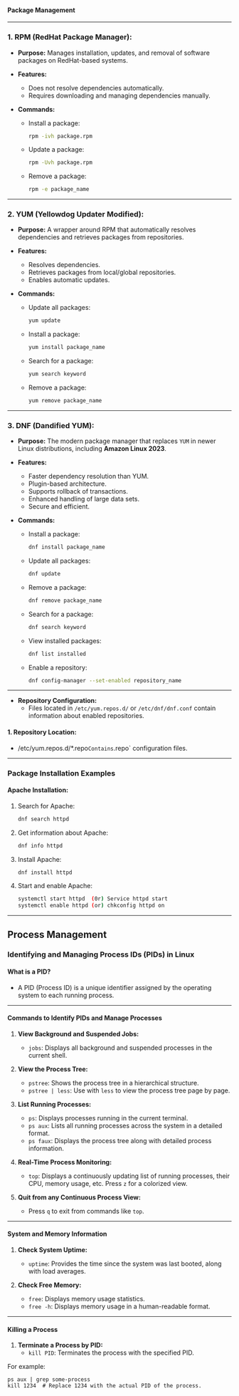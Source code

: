 #### **Package Management**

---

### **1. RPM (RedHat Package Manager):**
- **Purpose:** Manages installation, updates, and removal of software packages on RedHat-based systems.
- **Features:**
  - Does not resolve dependencies automatically.
  - Requires downloading and managing dependencies manually.
  
- **Commands:**
  - Install a package:  
    ```bash
    rpm -ivh package.rpm
    ```
  - Update a package:  
    ```bash
    rpm -Uvh package.rpm
    ```
  - Remove a package:  
    ```bash
    rpm -e package_name
    ```

---

### **2. YUM (Yellowdog Updater Modified):**
- **Purpose:** A wrapper around RPM that automatically resolves dependencies and retrieves packages from repositories.

- **Features:**
  - Resolves dependencies.
  - Retrieves packages from local/global repositories.
  - Enables automatic updates.
   
- **Commands:**
  - Update all packages:  
    ```bash
    yum update
    ```
  - Install a package:  
    ```bash
    yum install package_name
    ```
  - Search for a package:  
    ```bash
    yum search keyword
    ```
  - Remove a package:  
    ```bash
    yum remove package_name
    ```

---

### **3. DNF (Dandified YUM):**
- **Purpose:** The modern package manager that replaces `YUM` in newer Linux distributions, including **Amazon Linux 2023**. 

- **Features:**
  - Faster dependency resolution than YUM.
  - Plugin-based architecture.
  - Supports rollback of transactions.
  - Enhanced handling of large data sets.
  - Secure and efficient.
  
- **Commands:**
  - Install a package:  
    ```bash
    dnf install package_name
    ```
  - Update all packages:  
    ```bash
    dnf update
    ```
  - Remove a package:  
    ```bash
    dnf remove package_name
    ```
  - Search for a package:  
    ```bash
    dnf search keyword
    ```
  - View installed packages:  
    ```bash
    dnf list installed
    ```
  - Enable a repository:  
    ```bash
    dnf config-manager --set-enabled repository_name
    ```

---

- **Repository Configuration:**  
  - Files located in `/etc/yum.repos.d/` or `/etc/dnf/dnf.conf` contain information about enabled repositories.

#### **1. Repository Location:**
-  /etc/yum.repos.d/*.repo` Contains `.repo` configuration files.

---

### **Package Installation Examples**

#### **Apache Installation:**
1. Search for Apache:  
   ```bash
   dnf search httpd
   ```
2. Get information about Apache:  
   ```bash
   dnf info httpd
   ```
3. Install Apache:  
   ```bash
   dnf install httpd
   ```
4. Start and enable Apache:  
   ```bash
   systemctl start httpd  (0r) Service httpd start
   systemctl enable httpd (or) chkconfig httpd on
   ```

---

## **Process Management**

### Identifying and Managing Process IDs (PIDs) in Linux

#### **What is a PID?**
- A PID (Process ID) is a unique identifier assigned by the operating system to each running process.

---

#### **Commands to Identify PIDs and Manage Processes**

1. **View Background and Suspended Jobs:**
   - `jobs`: Displays all background and suspended processes in the current shell.

2. **View the Process Tree:**
   - `pstree`: Shows the process tree in a hierarchical structure.
   - `pstree | less`: Use with `less` to view the process tree page by page.

3. **List Running Processes:**
   - `ps`: Displays processes running in the current terminal.
   - `ps aux`: Lists all running processes across the system in a detailed format.
   - `ps faux`: Displays the process tree along with detailed process information.

4. **Real-Time Process Monitoring:**
   - `top`: Displays a continuously updating list of running processes, their CPU, memory usage, etc. Press `z` for a colorized view.

5. **Quit from any Continuous Process View:**
   - Press `q` to exit from commands like `top`.

---

#### **System and Memory Information**

1. **Check System Uptime:**
   - `uptime`: Provides the time since the system was last booted, along with load averages.

2. **Check Free Memory:**
   - `free`: Displays memory usage statistics.
   - `free -h`: Displays memory usage in a human-readable format.

---

#### **Killing a Process**
1. **Terminate a Process by PID:**
   - `kill PID`: Terminates the process with the specified PID.

For example:
   ```
   ps aux | grep some-process
   kill 1234  # Replace 1234 with the actual PID of the process.
   ```
